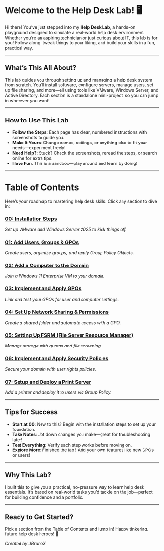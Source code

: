 # Welcome to the Help Desk Lab! 🖥️

Hi there! You’ve just stepped into my **Help Desk Lab**, a hands-on playground designed to simulate a real-world help desk environment. Whether you’re an aspiring technician or just curious about IT, this lab is for you! Follow along, tweak things to your liking, and build your skills in a fun, practical way.

---

## What’s This All About?
This lab guides you through setting up and managing a help desk system from scratch. You’ll install software, configure servers, manage users, set up file sharing, and more—all using tools like VMware, Windows Server, and Active Directory. Each section is a standalone mini-project, so you can jump in wherever you want!

---

## How to Use This Lab
- **Follow the Steps**: Each page has clear, numbered instructions with screenshots to guide you.  
- **Make It Yours**: Change names, settings, or anything else to fit your needs—experiment freely!  
- **Need Help?**: Stuck? Check the screenshots, reread the steps, or search online for extra tips.  
- **Have Fun**: This is a sandbox—play around and learn by doing!

---

# Table of Contents

Here’s your roadmap to mastering help desk skills. Click any section to dive in:

### [00: Installation Steps](https://github.com/JBrunoX/Help-Desk-Lab/blob/main/Installation.md)  
*Set up VMware and Windows Server 2025 to kick things off.*

### [01: Add Users, Groups & GPOs](https://github.com/JBrunoX/Help-Desk-Lab/blob/main/Add%20Users%2C%20Groups%20%26%20GPOs.md)  
*Create users, organize groups, and apply Group Policy Objects.*

### [02: Add a Computer to the Domain](https://github.com/JBrunoX/Help-Desk-Lab/blob/main/Add%20Computers%20to%20the%20Domain.md)  
*Join a Windows 11 Enterprise VM to your domain.*

### [03: Implement and Apply GPOs](https://github.com/JBrunoX/Help-Desk-Lab/blob/main/Implement%20and%20Apply%20GPOs.md)  
*Link and test your GPOs for user and computer settings.*

### [04: Set Up Network Sharing & Permissions](https://github.com/JBrunoX/Help-Desk-Lab/blob/main/Set%20Up%20Network%20Sharing%20%26%20Permissions.md)  
*Create a shared folder and automate access with a GPO.*

### [05: Setting Up FSRM (File Server Resource Manager)](https://github.com/JBrunoX/Help-Desk-Lab/blob/main/Setting%20Up%20FSRM.md)  
*Manage storage with quotas and file screening.*

### [06: Implement and Apply Security Policies](https://github.com/JBrunoX/Help-Desk-Lab/blob/main/Implement%20and%20Apply%20Security%20Policies.md)  
*Secure your domain with user rights policies.*

### [07: Setup and Deploy a Print Server](https://github.com/JBrunoX/Help-Desk-Lab/blob/main/Setup%20and%20Deploy%20a%20Print%20Server.md)  
*Add a printer and deploy it to users via Group Policy.*

---

## Tips for Success
- **Start at 00**: New to this? Begin with the installation steps to set up your foundation.  
- **Take Notes**: Jot down changes you make—great for troubleshooting later!  
- **Test Everything**: Verify each step works before moving on.  
- **Explore More**: Finished the lab? Add your own features like new GPOs or users!

---

## Why This Lab?
I built this to give you a practical, no-pressure way to learn help desk essentials. It’s based on real-world tasks you’d tackle on the job—perfect for building confidence and a portfolio.

---

## Ready to Get Started?
Pick a section from the Table of Contents and jump in! Happy tinkering, future help desk heroes! 🚀

*Created by JBrunoX*
